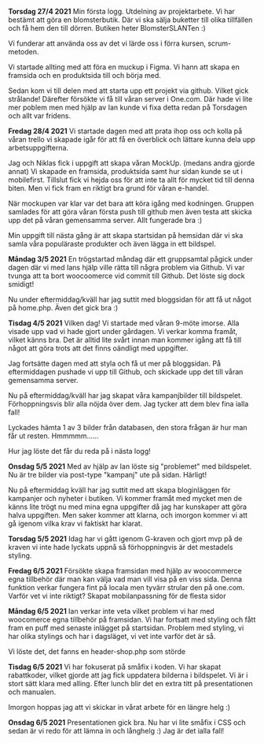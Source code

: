 
**Torsdag 27/4 2021**
Min första logg. 
Utdelning av projektarbete. 
Vi har bestämt att göra en blomsterbutik. Där vi ska sälja buketter till olika tillfällen och få hem den till dörren. 
Butiken heter BlomsterSLANTen :) 

Vi funderar att använda oss av det vi lärde oss i förra kursen, scrum-metoden. 

Vi startade allting med att föra en muckup i Figma. Vi hann att skapa en framsida och en produktsida till och börja med. 

Sedan kom vi till delen med att starta upp ett projekt via github. Vilket gick strålande!
Därefter försökte vi få till våran server i One.com. Där hade vi lite mer poblem men med hjälp av Ian kunde vi fixa detta redan på Torsdagen och allt var fridens.

**Fredag 28/4 2021**
Vi startade dagen med att prata ihop oss och kolla på våran trello vi skapade igår för att få en överblick och lättare kunna dela upp arbetsuppgifterna. 

Jag och Niklas fick i uppgift att skapa våran MockUp. (medans andra gjorde annat) Vi skapade en framsida, produktsida samt hur sidan kunde se ut i mobilefirst. Tillslut fick vi hejda oss för att inte ta allt för mycket tid till denna biten. Men vi fick fram en riktigt bra grund för våran e-handel. 

När mockupen var klar var det bara att köra igång med kodningen. Gruppen samlades för att göra våran första push till github men även testa att skicka upp det på våran gemensamma server. Allt fungerade bra :) 

Min uppgift till nästa gång är att skapa startsidan på hemsidan där vi ska samla våra populäraste produkter och även lägga in ett bildspel. 

**Måndag 3/5 2021**
En trögstartad måndag där ett gruppsamtal pågick under dagen där vi med Ians hjälp ville rätta till några problem via Github.
Vi var tvunga att ta bort woocoomerce vid commit till Github. Det löste sig dock smidigt!

Nu under eftermiddag/kväll har jag suttit med bloggsidan för att få ut något på home.php. Även det gick bra :) 

**Tisdag 4/5 2021**
Vilken dag! Vi startade med våran 9-möte imorse. Alla visade upp vad vi hade gjort under gårdagen. Vi verkar komma framåt, vilket känns bra. Det är alltid lite svårt innan man kommer igång att få till något att göra trots att det finns oändligt med uppgifter. 

Jag fortsätte dagen med att styla och få ut mer på bloggsidan. På eftermiddagen pushade vi upp till Github, och skickade upp det till våran gemensamma server. 

Nu på eftermiddag/kväll har jag skapat våra kampanjbilder till bildspelet. Förhoppningsvis blir alla nöjda över dem. Jag tycker att dem blev fina ialla fall! 

Lyckades hämta 1 av 3 bilder från databasen, den stora frågan är hur man får ut resten. Hmmmmm......


Hur jag löste det får du reda på i nästa logg!

**Onsdag 5/5 2021**
Med av hjälp av Ian löste sig "problemet" med bildspelet. Nu är tre bilder via post-type "kampanj" ute på sidan. Härligt! 

Nu på eftermiddag kväll har jag suttit med att skapa bloginläggen för kampanjer och nyheter i butiken. Vi kommer framåt med mycket men de känns lite trögt nu med mina egna uppgifter då jag har kunskaper att göra halva uppgiften. 
Men saker kommer att klarna, och imorgon kommer vi att gå igenom vilka krav vi faktiskt har klarat. 

**Torsdag 5/5 2021**
Idag har vi gått igenom G-kraven och gjort mvp på de kraven vi inte hade lyckats uppnå så förhoppningvis är det mestadels styling. 

**Fredag 6/5 2021**
Försökte skapa framsidan med hjälp av woocommerce egna tillbehör där man kan välja vad man vill visa på en viss sida. Denna funktion verkar fungera fint på locala men tyvärr strular den på one.com. Varför vet vi inte riktigt?
Skapat mobilanpassning för de flesta sidor

**Måndag 6/5 2021**
Ian verkar inte veta vilket problem vi har med woocomerce egna tillbehör på framsidan.
Vi har fortsatt med styling och fått fram en puff med senaste inlägget på startsidan. 
Problem med styling, vi har olika stylings och har i dagsläget, vi vet inte varför det är så. 

Vi löste det, det fanns en header-shop.php som störde

**Tisdag 6/5 2021**
Vi har fokuserat på småfix i koden. Vi har skapat rabattkoder, vilket gjorde att jag fick uppdatera bilderna i bildspelet. 
Vi är i stort sätt klara med alling. Efter lunch blir det en extra titt på presentationen och manualen. 

Imorgon hoppas jag att vi skickar in vårat arbete för en längre helg :) 

**Onsdag 6/5 2021**
Presentationen gick bra. Nu har vi lite småfix i CSS och sedan är vi redo för att lämna in och långhelg :)
Jag är det ialla fall!